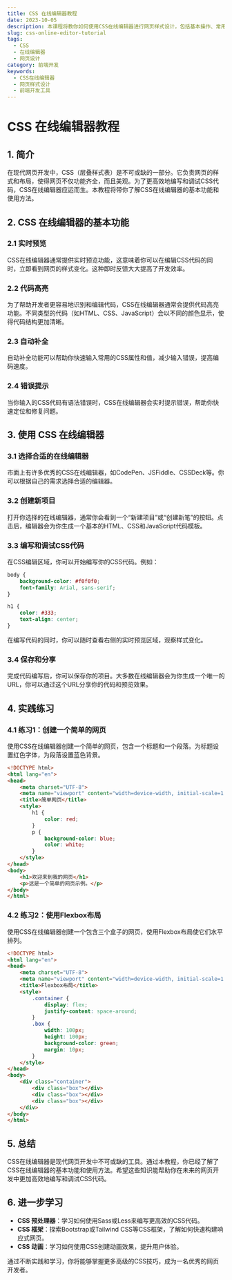 ```yaml
---
title: CSS 在线编辑器教程
date: 2023-10-05
description: 本课程将教你如何使用CSS在线编辑器进行网页样式设计，包括基本操作、常用功能和高级技巧。
slug: css-online-editor-tutorial
tags:
  - CSS
  - 在线编辑器
  - 网页设计
category: 前端开发
keywords:
  - CSS在线编辑器
  - 网页样式设计
  - 前端开发工具
---
```


# CSS 在线编辑器教程

## 1. 简介

在现代网页开发中，CSS（层叠样式表）是不可或缺的一部分。它负责网页的样式和布局，使得网页不仅功能齐全，而且美观。为了更高效地编写和调试CSS代码，CSS在线编辑器应运而生。本教程将带你了解CSS在线编辑器的基本功能和使用方法。

## 2. CSS 在线编辑器的基本功能

### 2.1 实时预览
CSS在线编辑器通常提供实时预览功能，这意味着你可以在编辑CSS代码的同时，立即看到网页的样式变化。这种即时反馈大大提高了开发效率。

### 2.2 代码高亮
为了帮助开发者更容易地识别和编辑代码，CSS在线编辑器通常会提供代码高亮功能。不同类型的代码（如HTML、CSS、JavaScript）会以不同的颜色显示，使得代码结构更加清晰。

### 2.3 自动补全
自动补全功能可以帮助你快速输入常用的CSS属性和值，减少输入错误，提高编码速度。

### 2.4 错误提示
当你输入的CSS代码有语法错误时，CSS在线编辑器会实时提示错误，帮助你快速定位和修复问题。

## 3. 使用 CSS 在线编辑器

### 3.1 选择合适的在线编辑器
市面上有许多优秀的CSS在线编辑器，如CodePen、JSFiddle、CSSDeck等。你可以根据自己的需求选择合适的编辑器。

### 3.2 创建新项目
打开你选择的在线编辑器，通常你会看到一个“新建项目”或“创建新笔”的按钮。点击后，编辑器会为你生成一个基本的HTML、CSS和JavaScript代码模板。

### 3.3 编写和调试CSS代码
在CSS编辑区域，你可以开始编写你的CSS代码。例如：

```css
body {
    background-color: #f0f0f0;
    font-family: Arial, sans-serif;
}

h1 {
    color: #333;
    text-align: center;
}
```

在编写代码的同时，你可以随时查看右侧的实时预览区域，观察样式变化。

### 3.4 保存和分享
完成代码编写后，你可以保存你的项目。大多数在线编辑器会为你生成一个唯一的URL，你可以通过这个URL分享你的代码和预览效果。

## 4. 实践练习

### 4.1 练习1：创建一个简单的网页
使用CSS在线编辑器创建一个简单的网页，包含一个标题和一个段落。为标题设置红色字体，为段落设置蓝色背景。

```html
<!DOCTYPE html>
<html lang="en">
<head>
    <meta charset="UTF-8">
    <meta name="viewport" content="width=device-width, initial-scale=1.0">
    <title>简单网页</title>
    <style>
        h1 {
            color: red;
        }
        p {
            background-color: blue;
            color: white;
        }
    </style>
</head>
<body>
    <h1>欢迎来到我的网页</h1>
    <p>这是一个简单的网页示例。</p>
</body>
</html>
```

### 4.2 练习2：使用Flexbox布局
使用CSS在线编辑器创建一个包含三个盒子的网页，使用Flexbox布局使它们水平排列。

```html
<!DOCTYPE html>
<html lang="en">
<head>
    <meta charset="UTF-8">
    <meta name="viewport" content="width=device-width, initial-scale=1.0">
    <title>Flexbox布局</title>
    <style>
        .container {
            display: flex;
            justify-content: space-around;
        }
        .box {
            width: 100px;
            height: 100px;
            background-color: green;
            margin: 10px;
        }
    </style>
</head>
<body>
    <div class="container">
        <div class="box"></div>
        <div class="box"></div>
        <div class="box"></div>
    </div>
</body>
</html>
```

## 5. 总结

CSS在线编辑器是现代网页开发中不可或缺的工具。通过本教程，你已经了解了CSS在线编辑器的基本功能和使用方法。希望这些知识能帮助你在未来的网页开发中更加高效地编写和调试CSS代码。

## 6. 进一步学习

- **CSS 预处理器**：学习如何使用Sass或Less来编写更高效的CSS代码。
- **CSS 框架**：探索Bootstrap或Tailwind CSS等CSS框架，了解如何快速构建响应式网页。
- **CSS 动画**：学习如何使用CSS创建动画效果，提升用户体验。

通过不断实践和学习，你将能够掌握更多高级的CSS技巧，成为一名优秀的网页开发者。